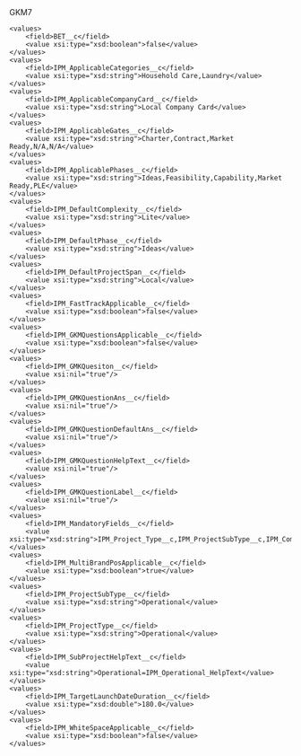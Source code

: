 <?xml version="1.0" encoding="UTF-8"?>
<CustomMetadata xmlns="http://soap.sforce.com/2006/04/metadata" xmlns:xsi="http://www.w3.org/2001/XMLSchema-instance" xmlns:xsd="http://www.w3.org/2001/XMLSchema">
    <label>GKM7</label>
     
    <values>
        <field>BET__c</field>
        <value xsi:type="xsd:boolean">false</value>
    </values>
    <values>
        <field>IPM_ApplicableCategories__c</field>
        <value xsi:type="xsd:string">Household Care,Laundry</value>
    </values>
    <values>
        <field>IPM_ApplicableCompanyCard__c</field>
        <value xsi:type="xsd:string">Local Company Card</value>
    </values>
    <values>
        <field>IPM_ApplicableGates__c</field>
        <value xsi:type="xsd:string">Charter,Contract,Market Ready,N/A,N/A</value>
    </values>
    <values>
        <field>IPM_ApplicablePhases__c</field>
        <value xsi:type="xsd:string">Ideas,Feasibility,Capability,Market Ready,PLE</value>
    </values>
    <values>
        <field>IPM_DefaultComplexity__c</field>
        <value xsi:type="xsd:string">Lite</value>
    </values>
    <values>
        <field>IPM_DefaultPhase__c</field>
        <value xsi:type="xsd:string">Ideas</value>
    </values>
    <values>
        <field>IPM_DefaultProjectSpan__c</field>
        <value xsi:type="xsd:string">Local</value>
    </values>
    <values>
        <field>IPM_FastTrackApplicable__c</field>
        <value xsi:type="xsd:boolean">false</value>
    </values>
    <values>
        <field>IPM_GKMQuestionsApplicable__c</field>
        <value xsi:type="xsd:boolean">false</value>
    </values>
    <values>
        <field>IPM_GMKQuesiton__c</field>
        <value xsi:nil="true"/>
    </values>
    <values>
        <field>IPM_GMKQuestionAns__c</field>
        <value xsi:nil="true"/>
    </values>
    <values>
        <field>IPM_GMKQuestionDefaultAns__c</field>
        <value xsi:nil="true"/>
    </values>
    <values>
        <field>IPM_GMKQuestionHelpText__c</field>
        <value xsi:nil="true"/>
    </values>
    <values>
        <field>IPM_GMKQuestionLabel__c</field>
        <value xsi:nil="true"/>
    </values>
    <values>
        <field>IPM_MandatoryFields__c</field>
        <value xsi:type="xsd:string">IPM_Project_Type__c,IPM_ProjectSubType__c,IPM_Company_Card__c,IPM_Brand_Positioning__c,IPM_Project_Name__c,IPM_Category_Text__c,IPM_Target_Launch_Dates__c</value>
    </values>
    <values>
        <field>IPM_MultiBrandPosApplicable__c</field>
        <value xsi:type="xsd:boolean">true</value>
    </values>
    <values>
        <field>IPM_ProjectSubType__c</field>
        <value xsi:type="xsd:string">Operational</value>
    </values>
    <values>
        <field>IPM_ProjectType__c</field>
        <value xsi:type="xsd:string">Operational</value>
    </values>
    <values>
        <field>IPM_SubProjectHelpText__c</field>
        <value xsi:type="xsd:string">Operational=IPM_Operational_HelpText</value>
    </values>
    <values>
        <field>IPM_TargetLaunchDateDuration__c</field>
        <value xsi:type="xsd:double">180.0</value>
    </values>
    <values>
        <field>IPM_WhiteSpaceApplicable__c</field>
        <value xsi:type="xsd:boolean">false</value>
    </values>
</CustomMetadata>
